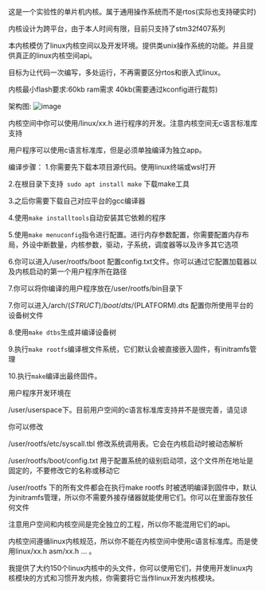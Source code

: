 这是一个实验性的单片机内核。属于通用操作系统而不是rtos(实际也支持硬实时)

内核设计为跨平台，由于本人时间有限，目前只支持了stm32f407系列

本内核模仿了linux内核空间以及开发环境。提供类unix操作系统的功能。并且提供真正的linux内核空间api。

目标为让代码一次编写，多处运行，不再需要区分rtos和嵌入式linux。

内核最小flash要求:60kb ram需求 40kb(需要通过kconfig进行裁剪)

架构图:
![image](https://github.com/user-attachments/assets/48daf958-3b1d-46b4-8db9-042537d7472e)



内核空间中你可以使用/linux/xx.h 进行程序的开发。注意内核空间无c语言标准库支持

用户程序可以使用c语言标准库，但是必须单独编译为独立app。

编译步骤：
1.你需要先下载本项目源代码。使用linux终端或wsl打开

2.在根目录下支持``` sudo apt install make``` 下载make工具

3.之后你需要下载自己对应平台的gcc编译器

4.使用``` make installtools ```自动安装其它依赖的程序

5.使用``` make menuconfig ```指令进行配置。进行内存参数配置，你需要配置内存布局，外设中断数量，内核参数，驱动，子系统，调度器等以及许多其它选项

6.你可以进入/user/rootfs/boot 配置config.txt文件。你可以通过它配置加载器以及内核启动的第一个用户程序所在路径

7.你可以将你编译的用户程序放在/user/rootfs/bin目录下

7.你可以进入/arch/$(STRUCT)/boot/dts/$(PLATFORM).dts 配置你所使用平台的设备树文件

8.使用``` make dtbs ```生成并编译设备树

9.执行``` make rootfs ```编译根文件系统，它们默认会被直接嵌入固件，有initramfs管理

10.执行``` make ```编译出最终固件。

用户程序开发环境在

/user/userspace下。目前用户空间的c语言标准库支持并不是很完善，请见谅

你可以修改

/user/rootfs/etc/syscall.tbl 修改系统调用表。它会在内核启动时被动态解析

/user/rootfs/boot/config.txt 用于配置系统的级别启动项，这个文件所在地址是固定的，不要修改它的名称或移动它

/user/rootfs 下的所有文件都会在执行make rootfs 时被透明编译到固件中，默认为initramfs管理，所以你不需要外接存储器就能使用它们。你可以在里面存放任何文件


注意用户空间和内核空间是完全独立的工程，所以你不能混用它们的api。

内核空间遵循linux内核规范，所以你不能在内核空间中使用c语言标准库。而是使用linux/xx.h  asm/xx.h ... 。

我提供了大约150个linux内核中的头文件，你可以使用它们，并使用开发linux内核模块的方式和习惯开发内核，你需要将它当作linux开发内核模块。

 














